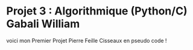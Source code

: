 # Projet 3 : Algorithmique (Python/C) Gabali William 
voici mon Premier Projet Pierre Feille Cisseaux en pseudo code !
